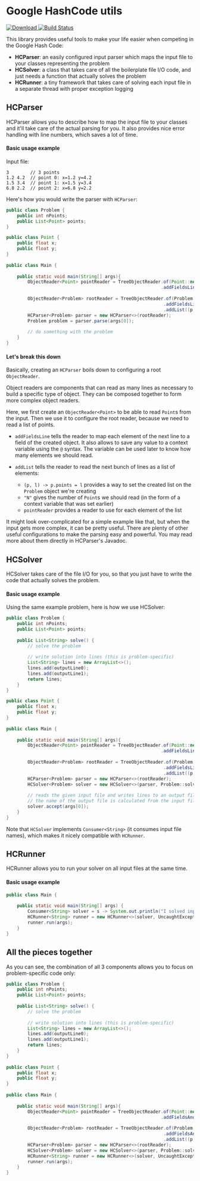 # Google HashCode utils
[![Download](https://api.bintray.com/packages/joffrey-bion/maven/hashcode-utils/images/download.svg) ](https://bintray.com/joffrey-bion/maven/hashcode-utils/_latestVersion)
[![Build Status](https://travis-ci.org/joffrey-bion/hashcode-utils.svg?branch=master)](https://travis-ci.org/joffrey-bion/hashcode-utils)

This library provides useful tools to make your life easier when competing in the Google Hash Code:
- **HCParser**: an easily configured input parser which maps the input file to your classes representing the problem
- **HCSolver**: a class that takes care of all the boilerplate file I/O code, and just needs a function that actually solves the problem
- **HCRunner**: a tiny framework that takes care of solving each input file in a separate thread with proper exception logging

## HCParser

HCParser allows you to describe how to map the input file to your classes and it'll take care of the actual parsing for 
you. It also provides nice error handling with line numbers, which saves a lot of time.

#### Basic usage example

Input file:
```
3        // 3 points
1.2 4.2  // point 0: x=1.2 y=4.2
1.5 3.4  // point 1: x=1.5 y=3.4
6.8 2.2  // point 2: x=6.8 y=2.2
```

Here's how you would write the parser with `HCParser`:
```java
public class Problem {
    public int nPoints;
    public List<Point> points;
}

public class Point {
    public float x;
    public float y;
}
    
public class Main {
    
    public static void main(String[] args){
        ObjectReader<Point> pointReader = TreeObjectReader.of(Point::new)
                                                          .addFieldsLine("x", "y");
        
        ObjectReader<Problem> rootReader = TreeObjectReader.of(Problem::new)
                                                           .addFieldsLine("nPoints@N") // stores the nb of points in var N
                                                           .addList((p, l) -> p.points = l, "N", pointReader);
        HCParser<Problem> parser = new HCParser<>(rootReader);
        Problem problem = parser.parse(args[0]);
        
        // do something with the problem
    }    
}
```

#### Let's break this down

Basically, creating an `HCParser` boils down to configuring a root `ObjectReader`.

Object readers are components that can read as many lines as necessary to build a specific type of object. They can be 
composed together to form more complex object readers.

Here, we first create an `ObjectReader<Point>` to be able to read `Point`s from the input. Then we use it to configure 
the root reader, because we need to read a list of points.
 
- `addFieldsLine` tells the reader to map each element of the next line to a field of the created object. 
It also allows to save any value to a context variable using the `@` syntax. The variable can be used later to know how many elements we should read.
 
- `addList` tells the reader to read the next bunch of lines as a list of elements:
  - `(p, l) -> p.points = l` provides a way to set the created list on the `Problem` object we're creating
  - `"N"` gives the number of `Point`s we should read (in the form of a context variable that was set earlier)
  - `pointReader` provides a reader to use for each element of the list

It might look over-complicated for a simple example like that, but when the input gets more complex, it can be pretty 
useful. There are plenty of other useful configurations to make the parsing easy and powerful. You may read more about 
them directly in HCParser's Javadoc.
 
## HCSolver

HCSolver takes care of the file I/O for you, so that you just have to write the code that actually solves the problem.

#### Basic usage example

Using the same example problem, here is how we use HCSolver:
```java
public class Problem {
    public int nPoints;
    public List<Point> points;
    
    public List<String> solve() {
        // solve the problem
        
        // write solution into lines (this is problem-specific)
        List<String> lines = new ArrayList<>();
        lines.add(outputLine0);
        lines.add(outputLine1);
        return lines;
    }
}

public class Point {
    public float x;
    public float y;
}
    
public class Main {
    
    public static void main(String[] args){
        ObjectReader<Point> pointReader = TreeObjectReader.of(Point::new)
                                                          .addFieldsLine("x", "y");
        
        ObjectReader<Problem> rootReader = TreeObjectReader.of(Problem::new)
                                                           .addFieldsLine("nPoints@N") // stores the nb of points in var N
                                                           .addList((p, l) -> p.points = l, "N", pointReader);
        HCParser<Problem> parser = new HCParser<>(rootReader);
        HCSolver<Problem> solver = new HCSolver<>(parser, Problem::solve);
        
        // reads the given input file and writes lines to an output file
        // the name of the output file is calculated from the input file
        solver.accept(args[0]);
    }    
}
```

Note that `HCSolver` implements `Consumer<String>` (it consumes input file names), which makes it nicely compatible with
`HCRunner`.

## HCRunner

HCRunner allows you to run your solver on all input files at the same time.

#### Basic usage example

```java
public class Main {
    
    public static void main(String[] args) {
        Consumer<String> solver = s -> System.out.println("I solved input " + s + "!");
        HCRunner<String> runner = new HCRunner<>(solver, UncaughtExceptionsPolicy.LOG_ON_SLF4J);
        runner.run(args);
    }    
}
```

## All the pieces together

As you can see, the combination of all 3 components allows you to focus on problem-specific code only:

```java
public class Problem {
    public int nPoints;
    public List<Point> points;
    
    public List<String> solve() {
        // solve the problem
        
        // write solution into lines (this is problem-specific)
        List<String> lines = new ArrayList<>();
        lines.add(outputLine0);
        lines.add(outputLine1);
        return lines;
    }
}
    
public class Point {
    public float x;
    public float y;
}
    
public class Main {
    
    public static void main(String[] args){
        ObjectReader<Point> pointReader = TreeObjectReader.of(Point::new)
                                                          .addFieldsAndVarsLine("x", "y");
        
        ObjectReader<Problem> rootReader = TreeObjectReader.of(Problem::new)
                                                           .addFieldsAndVarsLine("nPoints@N") // stores the nb of points in var N
                                                           .addList((p, l) -> p.points = l, "N", pointReader);
        HCParser<Problem> parser = new HCParser<>(rootReader);
        HCSolver<Problem> solver = new HCSolver<>(parser, Problem::solve);
        HCRunner<String> runner = new HCRunner<>(solver, UncaughtExceptionsPolicy.LOG_ON_SLF4J);
        runner.run(args);
    }    
}
```